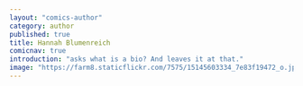 ```yaml
---
layout: "comics-author"
category: author
published: true
title: Hannah Blumenreich
comicnav: true
introduction: "asks what is a bio? And leaves it at that."
image: "https://farm8.staticflickr.com/7575/15145603334_7e83f19472_o.jpg"
---
```


